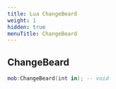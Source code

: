 ```yaml
---
title: Lua ChangeBeard
weight: 1
hidden: true
menuTitle: ChangeBeard
---
```

## ChangeBeard
```lua
mob:ChangeBeard(int in); -- void
```
